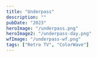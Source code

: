 ```yaml
---
title: "Underpass"
description: ""
pubDate: "2023"
heroImage: "/underpass.png"
heroImage2: "/underpass-day.png"
wfImage: "/underpass-wf.png"
tags: ["Retro TV", "ColorWave"]
---
```

